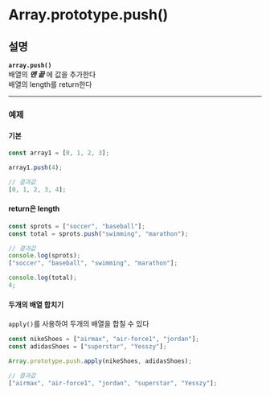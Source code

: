 # Array.prototype.push()

## 설명

**`array.push()`**  
배열의 **_맨 끝_** 에 값을 추가한다  
배열의 length를 return한다

---

### 예제

#### 기본

```javascript
const array1 = [0, 1, 2, 3];

array1.push(4);

// 결과값
[0, 1, 2, 3, 4];
```

#### return은 length

```javascript
const sprots = ["soccer", "baseball"];
const total = sprots.push("swimming", "marathon");

// 결과값
console.log(sprots);
["soccer", "baseball", "swimming", "marathon"];

console.log(total);
4;
```

#### 두개의 배열 합치기

`apply()`를 사용하여 두개의 배열을 합칠 수 있다

```javascript
const nikeShoes = ["airmax", "air-force1", "jordan"];
const adidasShoes = ["superstar", "Yesszy"];

Array.prototype.push.apply(nikeShoes, adidasShoes);

// 결과값
["airmax", "air-force1", "jordan", "superstar", "Yesszy"];
```

